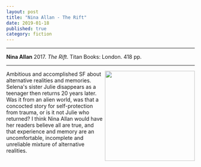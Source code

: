 ```yaml
---
layout: post
title: "Nina Allan - The Rift"
date: 2019-01-18
published: true
category: fiction
---
```



***
<b>Nina Allan</b> 2017. _The Rift_. Titan Books: London. 418 pp.

***

<img align="right" width="240" src="https://i1.wp.com/www.tor.com/wp-content/uploads/2017/06/The-Rift-by-Nina-Allan.jpg?fit=250%2C390&type=vertical&ssl=1" alt="">  

Ambitious and accomplished SF about alternative realities and memories.  Selena's sister Julie disappears as a teenager then returns 20 years later.  Was it from an alien world, was that a concocted story for self-protection from trauma, or is it not Julie who returned?  I think Nina Allan would have her readers believe all are true, and that experience and memory are an uncomfortable, incomplete and unreliable mixture of alternative realities.

